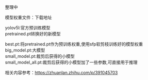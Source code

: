 整理中<br>

模型权重文件：下载地址<br>


yolov5l:官方预训练模型 <br>
pretrained.pt转换好的新模型 <br>

best.pt:将pretrained.pt作为预训练权重,使用sfp软剪枝训练好的模型权重 <br>
big_model.pt:大模型 <br>
small_model.pt:裁剪后获得的小模型 <br>
small_model_all.pt:裁剪后获得的小模型加了一些参数,可直接用于推理 <br>

相关内容参考：https://zhuanlan.zhihu.com/p/391045703
